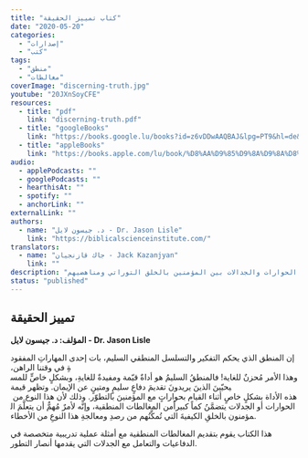 ```yaml
---
title: "كتاب تمييز الحقيقة"
date: "2020-05-20"
categories:
  - "إصدارات"
  - "كتب"
tags:
  - "منطق"
  - "مغالطات"
coverImage: "discerning-truth.jpg"
youtube: "20JXnSoyCFE"
resources:
  - title: "pdf"
    link: "discerning-truth.pdf"
  - title: "googleBooks"
    link: "https://books.google.lu/books?id=z6vDDwAAQBAJ&lpg=PT9&hl=de&pg=PA1#v=onepage&q&f=false"
  - title: "appleBooks"
    link: "https://books.apple.com/lu/book/%D8%AA%D9%85%D9%8A%D9%8A%D8%B2-%D8%A7%D9%84%D8%AD%D9%82%D9%8A%D9%82%D8%A9/id1564240329"
audio:
  - applePodcasts: ""
  - googlePodcasts: ""
  - hearthisAt: ""
  - spotify: ""
  - anchorLink: ""
externalLink: ""
authors:
  - name: "د. جيسون لايل - Dr. Jason Lisle"
    link: "https://biblicalscienceinstitute.com/"
translators:
  - name: "جاك قازنجيان - Jack Kazanjyan"
    link: ""
description: "كتاب يتعامل مع الأخطاء المنطقية الشائعة في الحوارات والجدالات بين المؤمنين بالخلق التوراتي ومناهضيهم."
status: "published"
---
```


## تمييز الحقيقة

**المؤلف: د. جيسون لايل - Dr. Jason Lisle**

إن المنطق الذي يحكم التفكير والتسلسل المنطقي السليم، بات إحدى المهاراتِ المفقودةِ في وقتنا الراهن، وهذا الأمر مُحزنٌ للغاية! فالمنطقُ السليمُ هو أداةٌ قيّمة ومفيدةٌ للغايةِ، وبشكلٍ خاصٍّ للمسيحيّينَ الذينَ يريدونَ تقديمَ دفاعٍ سليمٍ ومتينٍ عن الإيمان. وتظهر قيمة هذه الأداة بشكلٍ خاصٍ أثناء القيام بحواراتٍ مع المؤمنينَ بالتطوّر. وذلك لأن هذا النوع من الحوارات أو الجدلات يتضمَّنُ كماً كبيراًمن المغالطات المنطقية، وإنَّه لأمرٌ مُهمٌّ أن يتعلَّمَ المؤمنون بالخلقِ الكيفيةَ التي تُمكِّنُهم من رصدِ ومعالجةِ هذا النوعِ من الأخطاء.

هذا الكتاب يقوم بتقديم المغالطات المنطقية مع أمثلة عملية تدريبية متخصصة في الدفاعيات والتعامل مع الجدلات التي يقدمها أنصار التطور.
